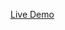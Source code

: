 <a href="https://nyxiamin.github.io/Vue-Content-Behaviour/" title="Live Demo"
target="_blank">Live Demo</a>